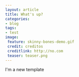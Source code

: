 ```yaml
---
layout: article
title: What's up?
categories:
- blog
tags:
- test
image:
 feature: skinny-bones-demo.gif
 credit: creditos
 creditlink: http://no.com
 teaser: teaser.png
---
```


I'm a new template